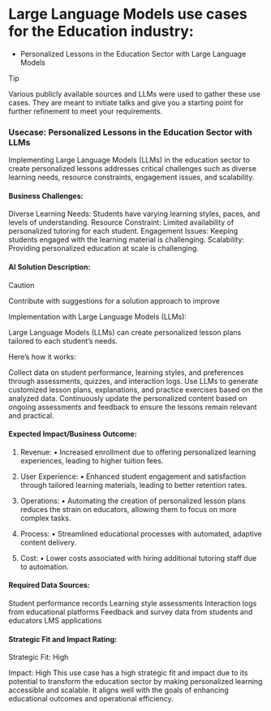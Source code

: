# Large Language Models use cases for the Education industry:

- Personalized Lessons in the Education Sector with Large Language Models



> [!TIP]
> Various publicly available sources and LLMs were used to gather these use cases. They are meant to initiate talks and give you a starting point for further refinement to meet your requirements.

### **Usecase: Personalized Lessons in the Education Sector with LLMs**
Implementing Large Language Models (LLMs) in the education sector to create personalized lessons addresses critical challenges such as diverse learning needs, resource constraints, engagement issues, and scalability.
#### Business Challenges:

Diverse Learning Needs: Students have varying learning styles, paces, and levels of understanding.
Resource Constraint: Limited availability of personalized tutoring for each student.
Engagement Issues: Keeping students engaged with the learning material is challenging.
Scalability: Providing personalized education at scale is challenging.

#### AI Solution Description:
> [!CAUTION]
> Contribute with suggestions for a solution approach to improve

Implementation with Large Language Models (LLMs):

Large Language Models (LLMs) can create personalized lesson plans tailored to each student’s needs. 

Here’s how it works:

Collect data on student performance, learning styles, and preferences through assessments, quizzes, and interaction logs.
Use LLMs to generate customized lesson plans, explanations, and practice exercises based on the analyzed data.
Continuously update the personalized content based on ongoing assessments and feedback to ensure the lessons remain relevant and practical.

#### Expected Impact/Business Outcome:

1. Revenue:
• Increased enrollment due to offering personalized learning experiences, leading to higher tuition fees.

2. User Experience:
• Enhanced student engagement and satisfaction through tailored learning materials, leading to better retention rates.

3. Operations:
• Automating the creation of personalized lesson plans reduces the strain on educators, allowing them to focus on more complex tasks.

4. Process:
• Streamlined educational processes with automated, adaptive content delivery. 

5. Cost:
• Lower costs associated with hiring additional tutoring staff due to automation.


#### Required Data Sources:
 Student performance records 
 Learning style assessments 
 Interaction logs from educational platforms 
 Feedback and survey data from students and educators
 LMS applications

#### Strategic Fit and Impact Rating:

Strategic Fit: High

Impact: High
This use case has a high strategic fit and impact due to its potential to transform the education sector by making personalized learning accessible and scalable. It aligns well with the goals of enhancing educational outcomes and operational efficiency.
